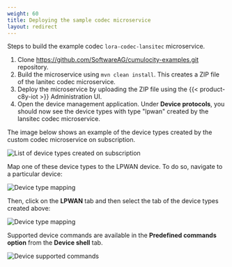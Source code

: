 ```yaml
---
weight: 60
title: Deploying the sample codec microservice
layout: redirect
---
```


Steps to build the example codec `lora-codec-lansitec` microservice.

1. Clone https://github.com/SoftwareAG/cumulocity-examples.git repository.
2. Build the microservice using `mvn clean install`. This creates a ZIP file of the lanitec codec microservice.
3. Deploy the microservice by uploading the ZIP file using the {{< product-c8y-iot >}} Administration UI.
4. Open the device management application. Under **Device protocols**, you should now see the device types with type "lpwan" created by the lansitec codec microservice.

The image below shows an example of the device types created by the custom codec microservice on subscription.

![List of device types created on subscription](/images/device-protocols/lpwan-device-protocols.png)

Map one of these device types to the LPWAN device. To do so, navigate to a particular device:

![Device type mapping](/images/device-protocols/lpwan-custom-codec/lpwan-device-protocols-page.png)

 Then, click on the **LPWAN** tab and then select the tab of the device types created above:

![Device type mapping](/images/device-protocols/lpwan-custom-codec/lpwan-device-page-lpwantab.png)

Supported device commands are available in the **Predefined commands option** from the **Device shell** tab.

![Device supported commands](/images/device-protocols/lpwan-custom-codec/lpwan-custom-codec-device-commands.png)

<!-- ![Device supported commands](/images/device-protocols/lpwan-custom-codec/lpwan-protocol-list-device-registration.png) -->
